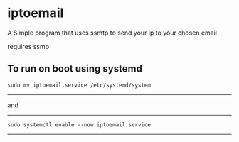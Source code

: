# iptoemail
A Simple program that uses ssmtp to send your ip to your chosen email

requires ssmp

To run on boot using systemd
------------------
    sudo mv iptoemail.service /etc/systemd/system
-----------------

and 

------------------
    sudo systemctl enable --now iptoemail.service
-----------------
